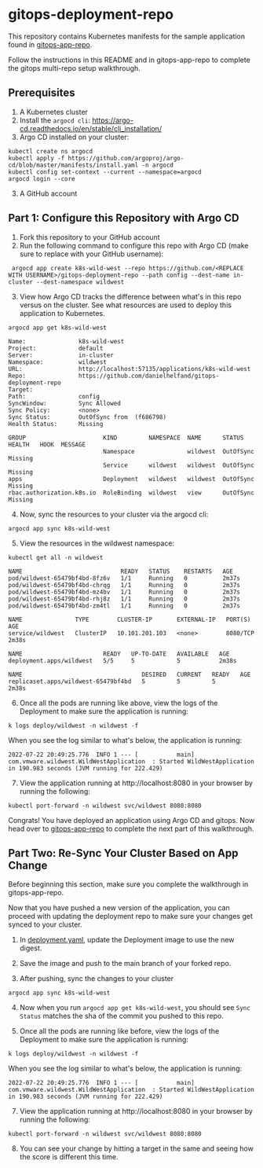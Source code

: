# gitops-deployment-repo

This repository contains Kubernetes manifests for the sample application 
found in [gitops-app-repo](https://github.com/danielhelfand/gitops-app-repo). 

Follow the instructions in this README and in gitops-app-repo to complete 
the gitops multi-repo setup walkthrough.

## Prerequisites

1. A Kubernetes cluster
2. Install the `argocd cli`: https://argo-cd.readthedocs.io/en/stable/cli_installation/
2. Argo CD installed on your cluster:

```
kubectl create ns argocd
kubectl apply -f https://github.com/argoproj/argo-cd/blob/master/manifests/install.yaml -n argocd
kubectl config set-context --current --namespace=argocd
argocd login --core
```

3. A GitHub account

## Part 1: Configure this Repository with Argo CD

1. Fork this repository to your GitHub account
2. Run the following command to configure this repo with Argo CD (make sure to replace with your GitHub username): 

```
 argocd app create k8s-wild-west --repo https://github.com/<REPLACE WITH USERNAME>/gitops-deployment-repo --path config --dest-name in-cluster --dest-namespace wildwest
```

3. View how Argo CD tracks the difference between what's in this repo versus on the cluster. 
See what resources are used to deploy this application to Kubernetes.

```
argocd app get k8s-wild-west

Name:               k8s-wild-west
Project:            default
Server:             in-cluster
Namespace:          wildwest
URL:                http://localhost:57135/applications/k8s-wild-west
Repo:               https://github.com/danielhelfand/gitops-deployment-repo
Target:             
Path:               config
SyncWindow:         Sync Allowed
Sync Policy:        <none>
Sync Status:        OutOfSync from  (f686798)
Health Status:      Missing

GROUP                      KIND         NAMESPACE  NAME      STATUS     HEALTH   HOOK  MESSAGE
                           Namespace               wildwest  OutOfSync  Missing        
                           Service      wildwest   wildwest  OutOfSync  Missing        
apps                       Deployment   wildwest   wildwest  OutOfSync  Missing        
rbac.authorization.k8s.io  RoleBinding  wildwest   view      OutOfSync  Missing
```

4. Now, sync the resources to your cluster via the argocd cli:

```
argocd app sync k8s-wild-west
```

5. View the resources in the wildwest namespace:

```
kubectl get all -n wildwest

NAME                            READY   STATUS    RESTARTS   AGE
pod/wildwest-65479bf4bd-8fz6v   1/1     Running   0          2m37s
pod/wildwest-65479bf4bd-chrqg   1/1     Running   0          2m37s
pod/wildwest-65479bf4bd-mz4bv   1/1     Running   0          2m37s
pod/wildwest-65479bf4bd-rhj8z   1/1     Running   0          2m37s
pod/wildwest-65479bf4bd-zm4tl   1/1     Running   0          2m37s

NAME               TYPE        CLUSTER-IP       EXTERNAL-IP   PORT(S)    AGE
service/wildwest   ClusterIP   10.101.201.103   <none>        8080/TCP   2m38s

NAME                       READY   UP-TO-DATE   AVAILABLE   AGE
deployment.apps/wildwest   5/5     5            5           2m38s

NAME                                  DESIRED   CURRENT   READY   AGE
replicaset.apps/wildwest-65479bf4bd   5         5         5       2m38s
```

6. Once all the pods are running like above, view the logs of the Deployment to 
make sure the application is running:

```
k logs deploy/wildwest -n wildwest -f
```

When you see the log similar to what's below, the application is running:

```
2022-07-22 20:49:25.776  INFO 1 --- [           main] com.vmware.wildwest.WildWestApplication  : Started WildWestApplication in 190.983 seconds (JVM running for 222.429)
```

7. View the application running at http://localhost:8080 in your browser by running the following:

```
kubectl port-forward -n wildwest svc/wildwest 8080:8080
```

Congrats! You have deployed an application using Argo CD and gitops. Now head over 
to [gitops-app-repo](https://github.com/danielhelfand/gitops-app-repo) to complete 
the next part of this walkthrough.

## Part Two: Re-Sync Your Cluster Based on App Change

Before beginning this section, make sure you complete the walkthrough in gitops-app-repo.

Now that you have pushed a new version of the application, you can proceed with updating 
the deployment repo to make sure your changes get synced to your cluster.

1. In [deployment.yaml](https://github.com/danielhelfand/gitops-deployment-repo/blob/f686798a9f77c1a077c9909feda0f9d0d038cb2f/config/deployment.yaml#L20), update the Deployment 
image to use the new digest.

2. Save the image and push to the main branch of your forked repo.

3. After pushing, sync the changes to your cluster

```
argocd app sync k8s-wild-west
```

4. Now when you run `argocd app get k8s-wild-west`, you should see `Sync Status` matches 
the sha of the commit you pushed to this repo.

5. Once all the pods are running like before, view the logs of the Deployment to 
make sure the application is running:

```
k logs deploy/wildwest -n wildwest -f
```

When you see the log similar to what's below, the application is running:

```
2022-07-22 20:49:25.776  INFO 1 --- [           main] com.vmware.wildwest.WildWestApplication  : Started WildWestApplication in 190.983 seconds (JVM running for 222.429)
```

7. View the application running at http://localhost:8080 in your browser by running the following:

```
kubectl port-forward -n wildwest svc/wildwest 8080:8080
```

8. You can see your change by hitting a target in the same and seeing how the score is different this time.

